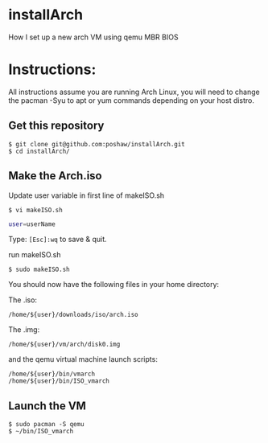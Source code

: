 # installArch
How I set up a new arch VM using qemu MBR BIOS

# Instructions:
All instructions assume you are running Arch Linux, you will need to change the pacman -Syu to apt or yum commands depending on your host distro.

## Get this repository
```shell
$ git clone git@github.com:poshaw/installArch.git
$ cd installArch/
```

## Make the Arch.iso
Update user variable in first line of makeISO.sh
```shell
$ vi makeISO.sh
```
```bash
user=userName
```
Type: `[Esc]:wq` to save & quit.

run makeISO.sh
```shell
$ sudo makeISO.sh
```

You should now have the following files in your home directory:

The .iso:
```shell
/home/${user}/downloads/iso/arch.iso
```
The .img:
```shell
/home/${user}/vm/arch/disk0.img
```
and the qemu virtual machine launch scripts:
```shell
/home/${user}/bin/vmarch
/home/${user}/bin/ISO_vmarch
```
## Launch the VM
```shell
$ sudo pacman -S qemu
$ ~/bin/ISO_vmarch
```

